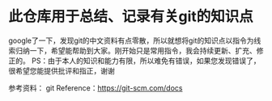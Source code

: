 # 此仓库用于总结、记录有关git的知识点
google了一下，发现git的中文资料有点零散，所以就想将git的知识点以指令为线索归纳一下，希望能帮助到大家。刚开始只是常用指令，我会持续更新、扩充、修正的。
PS：由于本人的知识和能力有限，所以难免有错误，如果您发现错误了，很希望您能提供批评和指正，谢谢

参考资料：
git Reference：https://git-scm.com/docs
